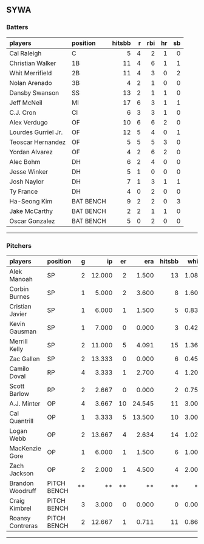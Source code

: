## SYWA

### Batters

 
|players             |position  | hitsbb|  r| rbi| hr| sb| 
|:-------------------|:---------|------:|--:|---:|--:|--:| 
|Cal Raleigh         |C         |      5|  4|   2|  1|  0| 
|Christian Walker    |1B        |     11|  4|   6|  1|  1| 
|Whit Merrifield     |2B        |     11|  4|   3|  0|  2| 
|Nolan Arenado       |3B        |      4|  2|   1|  0|  0| 
|Dansby Swanson      |SS        |     13|  2|   1|  1|  0| 
|Jeff McNeil         |MI        |     17|  6|   3|  1|  1| 
|C.J. Cron           |CI        |      6|  3|   3|  1|  0| 
|Alex Verdugo        |OF        |     10|  6|   6|  2|  0| 
|Lourdes Gurriel Jr. |OF        |     12|  5|   4|  0|  1| 
|Teoscar Hernandez   |OF        |      5|  5|   5|  3|  0| 
|Yordan Alvarez      |OF        |      4|  2|   6|  2|  0| 
|Alec Bohm           |DH        |      6|  2|   4|  0|  0| 
|Jesse Winker        |DH        |      5|  1|   0|  0|  0| 
|Josh Naylor         |DH        |      7|  1|   3|  1|  1| 
|Ty France           |DH        |      4|  0|   2|  0|  0| 
|Ha-Seong Kim        |BAT BENCH |      9|  2|   2|  0|  3| 
|Jake McCarthy       |BAT BENCH |      2|  2|   1|  1|  0| 
|Oscar Gonzalez      |BAT BENCH |      5|  0|   2|  0|  0| 


* * *

### Pitchers

 
|players          |position    |  g|     ip| er|    era| hitsbb|  whip| so|  w| sv| 
|:----------------|:-----------|--:|------:|--:|------:|------:|-----:|--:|--:|--:| 
|Alek Manoah      |SP          |  2| 12.000|  2|  1.500|     13| 1.083| 12|  0|  0| 
|Corbin Burnes    |SP          |  1|  5.000|  2|  3.600|      8| 1.600|  5|  0|  0| 
|Cristian Javier  |SP          |  1|  6.000|  1|  1.500|      5| 0.833| 10|  0|  0| 
|Kevin Gausman    |SP          |  1|  7.000|  0|  0.000|      3| 0.429| 11|  1|  0| 
|Merrill Kelly    |SP          |  2| 11.000|  5|  4.091|     15| 1.364| 12|  1|  0| 
|Zac Gallen       |SP          |  2| 13.333|  0|  0.000|      6| 0.450| 23|  2|  0| 
|Camilo Doval     |RP          |  4|  3.333|  1|  2.700|      4| 1.200|  4|  0|  2| 
|Scott Barlow     |RP          |  2|  2.667|  0|  0.000|      2| 0.750|  4|  0|  2| 
|A.J. Minter      |OP          |  4|  3.667| 10| 24.545|     11| 3.000|  7|  0|  1| 
|Cal Quantrill    |OP          |  1|  3.333|  5| 13.500|     10| 3.000|  2|  0|  0| 
|Logan Webb       |OP          |  2| 13.667|  4|  2.634|     14| 1.024| 15|  1|  0| 
|MacKenzie Gore   |OP          |  1|  6.000|  1|  1.500|      6| 1.000| 10|  1|  0| 
|Zach Jackson     |OP          |  2|  2.000|  1|  4.500|      4| 2.000|  3|  1|  0| 
|Brandon Woodruff |PITCH BENCH | **|     **| **|     **|     **|    **| **| **| **| 
|Craig Kimbrel    |PITCH BENCH |  3|  3.000|  0|  0.000|      0| 0.000|  5|  1|  2| 
|Roansy Contreras |PITCH BENCH |  2| 12.667|  1|  0.711|     11| 0.868| 13|  2|  0| 


* * *


